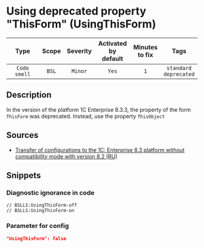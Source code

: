 # Using deprecated property "ThisForm" (UsingThisForm)

|      Type      |    Scope    |     Severity     |    Activated<br>by default    |    Minutes<br>to fix    |               Tags               |
|:-------------:|:-----------------------------:|:----------------:|:------------------------------:|:-----------------------------------:|:--------------------------------:|
| `Code smell` |             `BSL`             | `Minor` |              `Yes`              |                 `1`                 |    `standard`<br>`deprecated`    |

<!-- Блоки выше заполняются автоматически, не трогать -->
## Description

In the version of the platform 1C Enterprise 8.3.3, the property of the form ```ThisForm``` was deprecated. Instead, use the property ```ThisObject```

## Sources

* [Transfer of configurations to the 1C: Enterprise 8.3 platform without compatibility mode with version 8.2 (RU)](https://its.1c.ru/db/metod8dev#content:5293:hdoc:_top:thisform)

## Snippets

<!-- Блоки ниже заполняются автоматически, не трогать -->
### Diagnostic ignorance in code

```bsl
// BSLLS:UsingThisForm-off
// BSLLS:UsingThisForm-on
```

### Parameter for config

```json
"UsingThisForm": false
```
